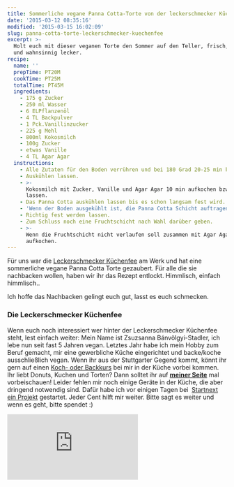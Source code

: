 ```yaml
---
title: Sommerliche vegane Panna Cotta-Torte von der leckerschmecker Küchenfee
date: '2015-03-12 08:35:16'
modified: '2015-03-15 16:02:09'
slug: panna-cotta-torte-leckerschmecker-kuechenfee
excerpt: >-
  Holt euch mit dieser veganen Torte den Sommer auf den Teller, frisch, leicht
  und wahnsinnig lecker.
recipe:
  name: ''
  prepTime: PT20M
  cookTime: PT25M
  totalTime: PT45M
  ingredients:
    - 175 g Zucker
    - 250 ml Wasser
    - 6 ELPflanzenöl
    - 4 TL Backpulver
    - 1 Pck.Vanillinzucker
    - 225 g Mehl
    - 800ml Kokosmilch
    - 100g Zucker
    - etwas Vanille
    - 4 TL Agar Agar
  instructions:
    - Alle Zutaten für den Boden verrühren und bei 180 Grad 20-25 min backen.
    - Auskühlen lassen.
    - >-
      Kokosmilch mit Zucker, Vanille und Agar Agar 10 min aufkochen bzw. köcheln
      lassen.
    - Das Panna Cotta auskühlen lassen bis es schon langsam fest wird.
    - 'Wenn der Boden ausgekühlt ist, die Panna Cotta Schicht auftragen.'
    - Richtig fest werden lassen.
    - Zum Schluss noch eine Fruchtschicht nach Wahl darüber geben.
    - >-
      Wenn die Fruchtschicht nicht verlaufen soll zusammen mit Agar Agar
      aufkochen.
---
```


Für uns war die [Leckerschmecker Küchenfee](http://www.leckerschmecker-kuechenfee.de/) am Werk und hat eine sommerliche vegane Panna Cotta Torte gezaubert. Für alle die sie nachbacken wollen, haben wir ihr das Rezept entlockt. Himmlisch, einfach himmlisch..  

Ich hoffe das Nachbacken gelingt euch gut, lasst es euch schmecken.

### Die Leckerschmecker Küchenfee

Wenn euch noch interessiert wer hinter der Leckerschmecker Küchenfee steht, lest einfach weiter: [<!-- Image removed (no copyright): kuechenfee-640x426.jpg -->](https://www.veganblatt.com/i/kuechenfee.jpg) Mein Name ist Zsuzsanna Bánvölgyi-Stadler, ich lebe nun seit fast 5 Jahren vegan. Letztes Jahr habe ich mein Hobby zum Beruf gemacht, mir eine gewerbliche Küche eingerichtet und backe/koche ausschließlich vegan. Wenn ihr aus der Stuttgarter Gegend kommt, könnt ihr gern auf einen [Koch- oder Backkurs](http://www.leckerschmecker-kuechenfee.de/back-und-kochkurs.html) bei mir in der Küche vorbei kommen. Ihr liebt Donuts, Kuchen und Torten? Dann solltet ihr auf [**meiner Seite**](http://www.leckerschmecker-kuechenfee.de/) mal vorbeischauen! Leider fehlen mir noch einige Geräte in der Küche, die aber dringend notwendig sind. Dafür habe ich vor einigen Tagen bei  [Startnext ein Projekt](https://www.startnext.com/leckerschmecker-kuechenfee) gestartet. Jeder Cent hilft mir weiter. Bitte sagt es weiter und wenn es geht, bitte spendet :)

<iframe src="http://www.youtube.com/embed/LCyWlTd-OPk" width="300" height="150" frameborder="0" allowfullscreen="allowfullscreen"></iframe>
